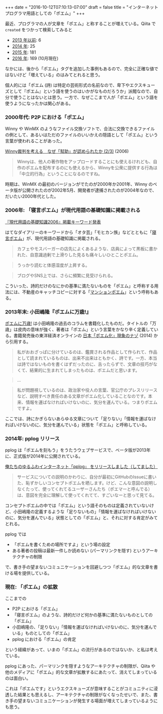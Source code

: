 +++
date = "2016-10-12T07:10:13-07:00"
draft = false
title = "インターネットプログラマ用語としての「ポエム」"
+++

最近、プログラマの人が文章を「ポエム」と称することが増えている。Qiita で ```created``` をつかって検索してみると

* [2013 年以前](http://qiita.com/search?utf8=%E2%9C%93&sort=&q=created%3A%3C2014-01-01+%E3%83%9D%E3%82%A8%E3%83%A0): 6
* [2014 年](http://qiita.com/search?utf8=%E2%9C%93&sort=&q=%E3%83%9D%E3%82%A8%E3%83%A0+created%3A%3E%3D2014-01-01+created%3A%3C2015-01-01): 25
* [2015 年](http://qiita.com/search?utf8=%E2%9C%93&sort=&q=%E3%83%9D%E3%82%A8%E3%83%A0+created%3A%3E%3D2015-01-01+created%3A%3C2016-01-01): 181
* [2016 年](http://qiita.com/search?utf8=%E2%9C%93&sort=&q=%E3%83%9D%E3%82%A8%E3%83%A0+created%3A%3E%3D2016-01-01+created%3A%3C2017-01-01): 169 (10月現在)

なかには、後から「ポエム」タグを追加した事例もあるので、完全に正確な値ではないけど「増えている」のはみてとれると思う。

個人的には「ポエム (詩) は特定の芸術形式の名前なので、卑下やエクスキューズとして『ポエム』という語を使うのはいかがなものだろうか」派閥なので、自分で使うことはないとは思う。一方で、なぜここまで人が「ポエム」という語を使うようになったかは関心がある。

### 2000年代: P2P における「ポエム」

Winny や WinMX のようなファイル交換ソフトで、合法に交換できるファイルの例として、あるいはただのファイルのいいかえの隠語として「ポエム」という言葉が使われることがあった。

[Winny裁判を考える　なぜ「幇助」が認められたか (2/3)](http://www.itmedia.co.jp/news/articles/0612/19/news023_2.html) (2006)

> Winnyは、他人の著作物をアップロードすることにも使えるけれども、自作のポエムを配布するのにも使えるから、Winnyを公衆に提供する行為は「中立的行為」ということになるのですね。

時期は、WinMX の最初のバージョンがでたのが2000年か2001年、Winny のベータ版が公開されたのが2002年5月、開発者が逮捕されたのが2004年なので、だいたい2000年代とした。

### 2006年: 「寝言ポエム」が現代用語の基礎知識に掲載される

[『現代用語の基礎知識2006』掲載キーワード発表](http://d.hatena.ne.jp/hatenadiary/20050906/1125977464)

はてなダイアリーのキーワードから「オタ芸」「モヒカン族」などとともに「[寝言ポエム](http://d.hatena.ne.jp/keyword/%BF%B2%B8%C0%A5%DD%A5%A8%A5%E0)」が、現代用語の基礎知識に掲載される。

> カフェやモスバーガーの店先によくあるような、店員によって黒板に書かれた、自意識過剰で上滑りした見るも痛々しいひとことポエム。

> うっかり読むと体感湿度が上昇する。

> ブログやSNS上では、さらに頻繁に見受けられる。

こういった、詩的だけのなにかの基準に満たないものを「ポエム」と呼称する用法には、不動産のキャッチコピーに対する「[マンションポエム](http://portal.nifty.com/kiji/130830161597_1.htm)」という呼称もある。

### 2013年末: 小田嶋隆『ポエムに万歳!』

[ポエムに万歳!](http://www.shinchosha.co.jp/book/334951/) は小田嶋隆の過去のコラムを書籍化したものだ。タイトルの「万歳」は皮肉の意味が強く、著者は「ポエム」という言葉をかなり辛く定義している。書籍発売後の東洋経済オンラインの [日本「ポエム化」現象のナゾ](http://toyokeizai.net/articles/-/38824?page=3) (2014) から引用する。

> 私がおおざっぱに分けているのは、鑑賞される作品として作られて、作品として読まれているものは、出来不出来はともかく、詩です。一方、本当は詩ではないものを書くはずだったのに、舌ったらずで、文章の技巧がなくて、結果的に生まれてしまったものは、ポエムだと思います。

> ...

> 私が問題視しているのは、政治家や役人の言葉、官公庁のプレスリリースなど、説明すべき責任のある文章がポエム化していることなのです。本来、情報を運ばなければいけないのに、気分を運んでいる。つまりポエムですよ。

ここでは、詩にかぎらないあらゆる文章について「足りない」「情報を運ばなければいけないのに、気分を運んでいる」状態を「ポエム」と呼称している。

### 2014年: pplog リリース

pplog は「ポエムを刻もう」をうたうウェブサービスで、ベータ版が2013年に、正式版が2014年に公開されている。

[俺たちのゆるふわインターネット「pplog」 をリリースしました（してました）](http://d.hatena.ne.jp/ken_c_lo/20140131/1391171107)

> サービスについての説明のかわりに、自分が最初にGitHubのIssueに書いた、恥ずかしいコンセプトポエムを晒します。けど、こんな意図の説明しなくたって、使ってくれてるユーザーさんたち（ポエマーと呼んでる）は、意図を完全に理解して使ってくれてて、すごいなーと思って見てる。

コンセプトポエムの中では「ポエム」という語そのものは定義されていないけど、小田嶋隆の定義するような「足りないもの」「情報を運ばなければいけないのに、気分を運んでいる」状態としての「ポエム」と、それに対する肯定がみてとれる。

pplog では

* 「ポエムを書くための場所ですよ」という場の設定
* ある著者の投稿は最新一件しか読めない (パーマリンクを隠す) というアーキテクチャの制限

で、書き手の望まないコミュニケーションを回避しつつ「ポエム」的な文章を書ける場を提供している。

### 現在: 「ポエム」の拡散

ここまでの

* P2P における「ポエム」
* 「寝言ポエム」のような、詩的だけど何かの基準に満たないものとしての「ポエム」
* 小田嶋隆の、「足りない」「情報を運ばなければいけないのに、気分を運んでいる」ものとしての「ポエム」
* pplog における「ポエム」の肯定

という経緯があって、いまの「ポエム」の流行があるのではないか、と私は考えている。

pplog にあった、パーマリンクを隠すようなアーキテクチャの制限が、Qiita や他のメディアに「ポエム」的な文章が拡散するにあたって、消えてしまっているのは面白い。

これは「ポエムです」というエクスキューズが意味することがコミュニティに浸透した結果とも思えるし、アーキテクチャの制限がなくなったせいで、また、書き手の望まないコミュニケーションが発生する場面が増えてしまっているようにも思う。
